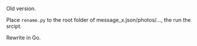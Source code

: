 Old version.

Place `rename.py` to the root folder of message_x.json/photos/..., the run the srcipt.

Rewrite in Go.